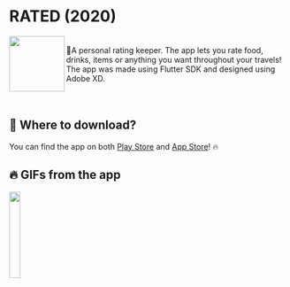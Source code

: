 # RATED (2020)

 <img src="https://user-images.githubusercontent.com/31239471/73654645-8a6d3500-468c-11ea-9624-711c853ea587.png" height="100" width="100" align="left" />
<br>
🌟A personal rating keeper. The app lets you rate food, drinks, items 
 or anything you want throughout your travels! The app was made using 
 Flutter SDK and designed using Adobe XD.
 
<br>
<br>
<br>

## 🧐 Where to download?
You can find the app on both [Play Store](https://play.google.com/store/apps/details?id=app.andersmhalvorsen.rated) and [App Store](https://apps.apple.com/us/app/id1526506878)! 🔥

## 🔥 GIFs from the app
<img src="https://user-images.githubusercontent.com/31239471/90681033-0a42a180-e263-11ea-96f0-eb5f7bb31969.gif" width="20%" height="20%"></img>


&nbsp;
